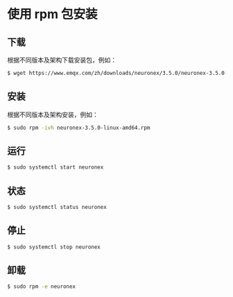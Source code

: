 # 使用 rpm 包安装

## 下载

根据不同版本及架构下载安装包，例如：

```bash
$ wget https://www.emqx.com/zh/downloads/neuronex/3.5.0/neuronex-3.5.0-linux-amd64.rpm
```

## 安装

根据不同版本及架构安装，例如：

```bash
$ sudo rpm -ivh neuronex-3.5.0-linux-amd64.rpm
```

## 运行

```bash
$ sudo systemctl start neuronex
```

## 状态

```bash
$ sudo systemctl status neuronex
```

## 停止

```bash
$ sudo systemctl stop neuronex
```

## 卸载

```bash
$ sudo rpm -e neuronex
```
